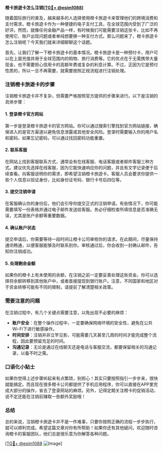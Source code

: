 **橙卡旅遊卡怎么注销[[TG💪+ @esim1088](https://t.me/s/esim1088)]**

随着国际旅行的普及，越来越多的人选择使用橙卡旅遊卡来管理他们的跨境消费和支付需求。橙卡旅遊卡作为一种便捷的电子支付工具，在全球范围内受到了广泛的好评。然而，就像任何金融产品一样，有时候我们可能需要注销这张卡，比如不再使用它、账户出现问题或者单纯想要换一种支付方式。那么问题来了，橙卡旅遊卡怎么注销呢？今天我们就来详细聊聊这个话题。

首先，让我们了解一下橙卡旅遊卡的基本情况。橙卡旅遊卡是一种预付卡，用户可以在上面充值并用于全球范围内的购物、旅行消费等。它的优点在于无需携带大量现金，也不需要担心信用卡的高额年费或复杂的利息计算。不过，正因为它是预付性质的，所以一旦不再需要，就需要按照正规流程进行注销处理。

### 注销橙卡旅遊卡的步骤

注销橙卡旅遊卡并不复杂，但需要严格按照官方提供的步骤来进行。以下是注销的具体步骤：

#### 1. 登录橙卡官方网站

第一步是登录橙卡旅遊卡的官方网站。你可以通过搜索引擎找到官方网站链接，确保进入的是官方渠道以避免信息泄露或其他安全风险。登录时需要输入你的用户名和密码，如果忘记密码，可以通过找回密码功能重置。

#### 2. 联系客服

在网站上找到客服联系方式，通常会有在线客服、电话客服或者邮件客服三种方式。建议优先选择在线客服，因为它能快速响应你的问题，并且有文字记录便于后续查看。向客服说明你的需求，即希望注销橙卡旅遊卡。客服人员会要求你提供一些个人信息以验证身份，比如身份证号码、银行卡号后四位等。

#### 3. 提交注销申请

在客服确认你的身份后，他们会引导你提交正式的注销申请。有些情况下，你可能需要填写一份表格并通过电子邮件发送给客服。务必仔细检查所填信息是否准确无误，尤其是账户余额等重要数据。

#### 4. 确认账户状态

提交申请后，你需要等待一段时间让橙卡公司审核你的请求。在此期间，尽量保持通讯畅通，以便客服能够及时联系到你。审核通过后，你会收到一封确认邮件，告知你注销成功。

#### 5. 处理剩余金额

如果你的橙卡上有未使用的余额，在注销之前一定要妥善处理这些资金。你可以选择将余额转移到其他账户中，或者直接提现到银行账户。注意，不同国家和地区对于资金转移可能有不同的限制，请提前了解清楚相关政策。

### 需要注意的问题

在注销过程中，有几个关键点需要注意，以免出现不必要的麻烦：

- **账户安全**：在整个操作过程中，一定要确保网络环境的安全性，避免在公共Wi-Fi下进行敏感操作。
- **时间安排**：注销并非立竿见影，可能需要几天甚至几周的时间才能完成整个流程，因此要预留充足的时间。
- **沟通记录**：无论是通过在线聊天还是电话与客服交流，都要保留相关的沟通记录，以备不时之需。

### 口语化小贴士

如果你觉得上述步骤听起来有点繁琐，别担心！其实只要按照指引一步步来，很快就能搞定。而且现在很多橙卡公司都提供了手机应用程序，你可以直接在APP里完成大部分的操作，省去了登录网站的麻烦。另外，记得定期关注橙卡的促销活动，说不定还能在注销前赚取一些额外奖励哦！

### 总结

总的来说，注销橙卡旅遊卡并不是一件难事，只要你按照正确的流程一步步执行，就可以顺利完成。希望这篇文章对你有所帮助！如果你还有其他疑问，欢迎随时咨询橙卡的客服团队，他们总是很乐意为你解答各种问题。

[[TG💪+ @esim1088](https://t.me/s/esim1088) ![Image](https://i.postimg.cc/4NQfJmqS/Snipaste-2025-05-13-00-14-12.png)]